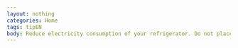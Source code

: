 ```yaml
---
layout: nothing
categories: Home
tags: tipEN
body: Reduce electricity consumption of your refrigerator. Do not place it near heat sources such as radiators, stoves or windows exposed to the south.
---
```

